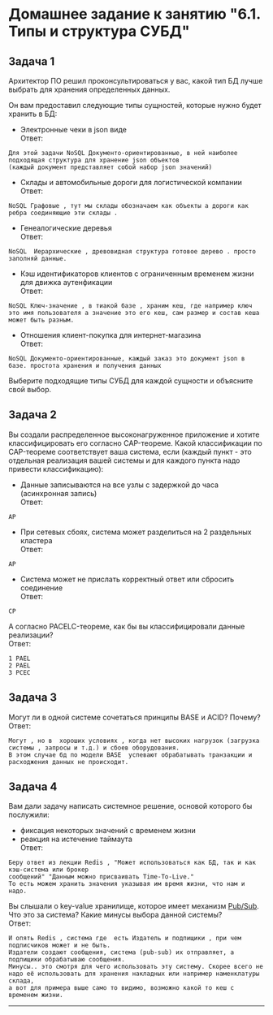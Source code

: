 # Домашнее задание к занятию "6.1. Типы и структура СУБД"

## Задача 1

Архитектор ПО решил проконсультироваться у вас, какой тип БД 
лучше выбрать для хранения определенных данных.

Он вам предоставил следующие типы сущностей, которые нужно будет хранить в БД:

- Электронные чеки в json виде  
Ответ:
```
Для этой задачи NoSQL Документо-ориентированные, в ней наиболее подходящая структура для хранение json объектов 
(каждый документ представляет собой набор json значений)
```

- Склады и автомобильные дороги для логистической компании  
Ответ:
```
NoSQL Графовые , тут мы склады обозначаем как объекты а дороги как ребра соединяющие эти склады . 
```

- Генеалогические деревья  
Ответ:
```
NoSQL  Иерархические , древовидная структура готовое дерево . просто заполняй данные.
```

- Кэш идентификаторов клиентов с ограниченным временем жизни для движка аутенфикации  
Ответ:
```
NoSQL Ключ-значение , в тиакой базе , храним кеш, где например ключ это имя пользователя а значение это его кеш, сам размер и состав кеша может быть разным. 
```

- Отношения клиент-покупка для интернет-магазина  
Ответ:
```
NoSQL Документо-ориентированные, каждый заказ это документ json в базе. простота хранения и получения данных
```

Выберите подходящие типы СУБД для каждой сущности и объясните свой выбор.

## Задача 2

Вы создали распределенное высоконагруженное приложение и хотите классифицировать его согласно 
CAP-теореме. Какой классификации по CAP-теореме соответствует ваша система, если 
(каждый пункт - это отдельная реализация вашей системы и для каждого пункта надо привести классификацию):

- Данные записываются на все узлы с задержкой до часа (асинхронная запись)  
Ответ:
```
AP
```
- При сетевых сбоях, система может разделиться на 2 раздельных кластера  
Ответ:
```
AP
```
- Система может не прислать корректный ответ или сбросить соединение  
Ответ:
```
CP
```

А согласно PACELC-теореме, как бы вы классифицировали данные реализации?  
Ответ:
```
1 PAEL
2 PAEL
3 PCEC
```

## Задача 3

Могут ли в одной системе сочетаться принципы BASE и ACID? Почему?  
Ответ:
```
Могут , но в  хороших условиях , когда нет высоких нагрузок (загрузка системы , запросы и т.д.) и сбоев оборудования.
В этом случае бд по модели BASE  успевают обрабатывать транзакции и расходжения данных не происходит.
```
## Задача 4

Вам дали задачу написать системное решение, основой которого бы послужили:

- фиксация некоторых значений с временем жизни
- реакция на истечение таймаута  
Ответ:
```
Беру ответ из лекции Redis , "Может использоваться как БД, так и как кэш-система или брокер
сообщений" "Данным можно присваивать Time-To-Live."  
То есть можем хранить значения указывая им время жизни, что нам и надо.
```
Вы слышали о key-value хранилище, которое имеет механизм [Pub/Sub](https://habr.com/ru/post/278237/). 
Что это за система? Какие минусы выбора данной системы?  
Ответ:
```
И опять Redis , система где  есть Издатель и подпищики , при чем подписчиков может и не быть.
Издатели создают сообщения, система (pub-sub) их отправляет, а подпищики обрабатываю сообщения.
Минусы.. это смотря для чего использовать эту систему. Скорее всего не надо её использовать для хранения накладных или например наменклатуры склада,
а вот для примера выше само то видимо, возможно какой то кеш с временем жизни. 
```
---
